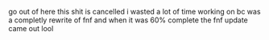 go out of here this shit is cancelled
i wasted a lot of time working on bc was a completly rewrite of fnf and when it was 60% complete the fnf update came out lool